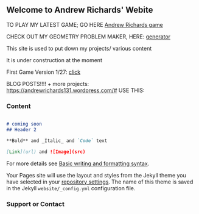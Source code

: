 ## Welcome to Andrew Richards' Webite

TO PLAY MY LATEST GAME; GO HERE
<a href="./games/rpg-text-adventure.html">Andrew Richards game<a>
  
CHECK OUT MY GEOMETRY PROBLEM MAKER, HERE:
<a href="./games/geometry_problem_generator.html">generator<a>

  
This site is used to put down my projects/ various content
  
It is under construction at the moment

<!-- Other Projects: <a href="./my_first_gamev3.html"> fsdfsdfs<a> -->
  
First Game Version 1/27: <a href="./games/educational_platformer/Version-1/my_first_game.html"> click<a>
  
BLOG POSTS!!!! + more projects: https://andrewrichards131.wordpress.com/#
USE THIS: 

### Content 
```markdown

# coming soon
## Header 2

**Bold** and _Italic_ and `Code` text

[Link](url) and ![Image](src)
```

For more details see [Basic writing and formatting syntax](https://docs.github.com/en/github/writing-on-github/getting-started-with-writing-and-formatting-on-github/basic-writing-and-formatting-syntax).

Your Pages site will use the layout and styles from the Jekyll theme you have selected in your [repository settings](https://github.com/arichards131/my-first-text-rpg/settings/pages). The name of this theme is saved in the Jekyll `website/_config.yml` configuration file.

### Support or Contact
